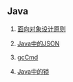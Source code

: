 
## Java
1. [面向对象设计原则](/java/设计原则.md)

1. [Java中的JSON](/java/LearnJavaDemo/src/main/java/com/ncfxy/json/Java中的JSON.md)

1. [gcCmd](/java/LearnJavaDemo/src/main/java/com/ncfxy/jvm/gc/gcCmd.md)

1. [Java中的锁](/java/LearnJavaDemo/src/main/java/com/ncfxy/multiThread/lock/lock.md)
